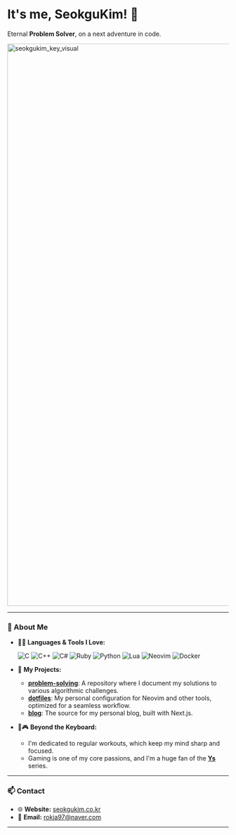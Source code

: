 # It's me, SeokguKim! 👋

Eternal **Problem Solver**, on a next adventure in code.

<img width="1280" alt="seokgukim_key_visual" src="https://github.com/user-attachments/assets/98d2eaea-9bf2-4d37-bb3e-cc6663ec5750" />

---

### 🚀 About Me

- 👨‍💻 **Languages & Tools I Love:**
  <p>
    <img src="https://img.shields.io/badge/C-A8B9CC?style=for-the-badge&logo=c&logoColor=white" alt="C"/>
    <img src="https://img.shields.io/badge/C%2B%2B-00599C?style=for-the-badge&logo=cplusplus&logoColor=white" alt="C++"/>
    <img src="https://img.shields.io/badge/C%23-239120?style=for-the-badge&logo=c-sharp&logoColor=white" alt="C#"/>
    <img src="https://img.shields.io/badge/Ruby-CC342D?style=for-the-badge&logo=ruby&logoColor=white" alt="Ruby"/>
    <img src="https://img.shields.io/badge/Python-3776AB?style=for-the-badge&logo=python&logoColor=white" alt="Python"/>
    <img src="https://img.shields.io/badge/Lua-2C2D72?style=for-the-badge&logo=lua&logoColor=white" alt="Lua"/>
    <img src="https://img.shields.io/badge/Neovim-57A143?style=for-the-badge&logo=neovim&logoColor=white" alt="Neovim"/>
    <img src="https://img.shields.io/badge/Docker-2496ED?style=for-the-badge&logo=docker&logoColor=white" alt="Docker"/>
  </p>

- 🌟 **My Projects:**
  - [**problem-solving**](https://github.com/seokgukim/problem-solving): A repository where I document my solutions to various algorithmic challenges.
  - [**dotfiles**](https://github.com/seokgukim/dotfiles): My personal configuration for Neovim and other tools, optimized for a seamless workflow.
  - [**blog**](https://github.com/seokgukim/blog): The source for my personal blog, built with Next.js.

- 💪🎮 **Beyond the Keyboard:**
  - I'm dedicated to regular workouts, which keep my mind sharp and focused.
  - Gaming is one of my core passions, and I'm a huge fan of the [**Ys**](https://www.falcom.co.jp/ys) series.

---

### 📫 Contact

- 🌐 **Website:** [seokgukim.co.kr](https://seokgukim.co.kr)
- 📧 **Email:** <rokja97@naver.com>

---
